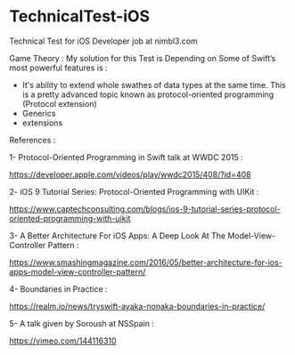 # TechnicalTest-iOS
Technical Test for iOS Developer job at nimbl3.com

Game Theory :
My solution for this Test is Depending on Some of Swift’s most powerful features is : 
 - It's ability to extend whole swathes of data types at the same time. This is a pretty advanced topic known as protocol-oriented programming (Protocol extension)
 - Generics
 - extensions
 
 
References : 

1-  Protocol-Oriented Programming in Swift talk at WWDC 2015 : 

   https://developer.apple.com/videos/play/wwdc2015/408/?id=408

2- iOS 9 Tutorial Series: Protocol-Oriented Programming with UIKit : 

   https://www.captechconsulting.com/blogs/ios-9-tutorial-series-protocol-oriented-programming-with-uikit

3- A Better Architecture For iOS Apps: A Deep Look At The Model-View-Controller Pattern :

   https://www.smashingmagazine.com/2016/05/better-architecture-for-ios-apps-model-view-controller-pattern/

4- Boundaries in Practice :

   https://realm.io/news/tryswift-ayaka-nonaka-boundaries-in-practice/

5-  A talk given by Soroush at NSSpain :

   https://vimeo.com/144116310
